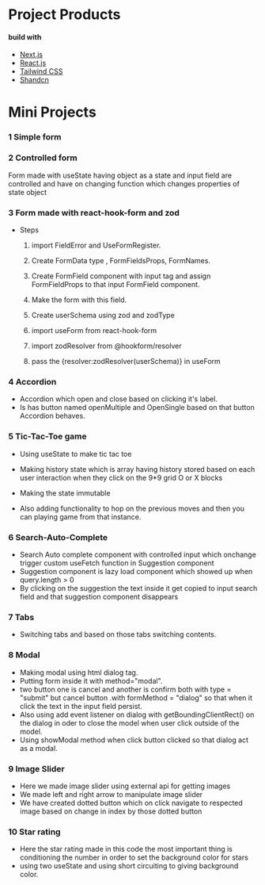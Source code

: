 # Project Products

#### build with

- [Next.js](https://nextjs.org)
- [React.js](https://reactjs.org)
- [Tailwind CSS](https://tailwindcss.com)
- [Shandcn](https://ui.shadcn.com)

# Mini Projects

### 1 Simple form

### 2 Controlled form

Form made with useState having object as a state and input field are controlled and have on changing function which changes properties of state object

### 3 Form made with react-hook-form and zod

- Steps

  1. import FieldError and UseFormRegister.

  2. Create FormData type , FormFieldsProps, FormNames.

  3. Create FormField component with input tag and assign FormFieldProps to that input FormField component.
  4. Make the form with this field.
  5. Create userSchema using zod and zodType
  6. import useForm from react-hook-form
  7. import zodResolver from @hookform/resolver
  8. pass the {resolver:zodResolver(userSchema)} in useForm

### 4 Accordion

- Accordion which open and close based on clicking it's label.
- Is has button named openMultiple and OpenSingle based on that button Accordion behaves.

### 5 Tic-Tac-Toe game

- Using useState to make tic tac toe
- Making history state which is array having history stored based on each user interaction when they click on the 9\*9 grid O or X blocks

- Making the state immutable
- Also adding functionality to hop on the previous moves and then you can playing game from that instance.

### 6 Search-Auto-Complete

- Search Auto complete component with controlled input which onchange trigger custom useFetch function in Suggestion component
- Suggestion component is lazy load component which showed up when query.length > 0
- By clicking on the suggestion the text inside it get copied to input search field and that suggestion component disappears

### 7 Tabs

- Switching tabs and based on those tabs switching contents.

### 8 Modal

- Making modal using html dialog tag.
- Putting form inside it with method="modal".
- two button one is cancel and another is confirm both with type = "submit" but cancel button .with formMethod = "dialog" so that when it click the text in the input field persist.
- Also using add event listener on dialog with getBoundingClientRect() on the dialog in oder to close the model when user click outside of the model.
- Using showModal method when click button clicked so that dialog act as a modal.

### 9 Image Slider

- Here we made image slider using external api for getting images
- We made left and right arrow to manipulate image slider
- We have created dotted button which on click navigate to respected image based on change in index by those dotted button

### 10 Star rating

- Here the star rating made in this code the most important thing is conditioning the number in order to set the background color for stars
- using two useState and using short circuiting to giving background color.
